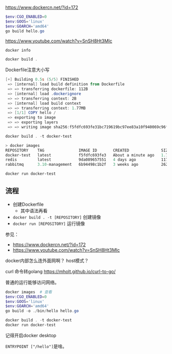 https://www.dockercn.net/?id=172

```powershell
$env:CGO_ENABLED=0
$env:GOOS='linux'
$env:GOARCH='amd64'
go build hello.go
```

https://www.youtube.com/watch?v=SnSH8Ht3MIc

```powershell
docker info
```

```powershell
docker build .
```

Dockerfile注意大小写

```ps1
[+] Building 0.5s (5/5) FINISHED
 => [internal] load build definition from Dockerfile                                                                                           0.1s 
 => => transferring dockerfile: 112B                                                                                                           0.0s 
 => [internal] load .dockerignore                                                                                                              0.0s 
 => => transferring context: 2B                                                                                                                0.0s 
 => [internal] load build context                                                                                                              0.1s 
 => => transferring context: 1.77MB                                                                                                            0.1s 
 => [1/1] COPY hello /                                                                                                                         0.0s 
 => exporting to image                                                                                                                         0.1s 
 => => exporting layers                                                                                                                        0.1s 
 => => writing image sha256:f5fdfc693fe31bc719619bc97ee83a10f940069c96f4cd6ed5a0abe960a22554                                                   0.0s
```

```ps1
docker build . -t docker-test
```

```ps1
> docker images
REPOSITORY    TAG               IMAGE ID       CREATED              SIZE
docker-test   latest            f5fdfc693fe3   About a minute ago   1.77MB
redis         latest            9da089657551   4 days ago           117MB
rabbitmq      3.10-management   6b94498c1b2f   3 weeks ago          262MB
```

```ps1
docker run docker-test
```

## 流程

- 创建Dockerfile
  - 其中语法再看
- `docker build . -t [REPOSITORY]` 创建镜像
- `docker run [REPOSITORY]` 运行镜像 

参见：
- https://www.dockercn.net/?id=172
- https://www.youtube.com/watch?v=SnSH8Ht3MIc

docker内部怎么连外面网啊？
host模式？

curl 命令转golang
https://mholt.github.io/curl-to-go/

普通的运行能够访问网络。

```ps1
docker images  # 查看
$env:CGO_ENABLED=0 
$env:GOOS='linux'  
$env:GOARCH='amd64'
go build -o ./bin/hello hello.go  

docker build . -t docker-test
docker run docker-test       
```

记得开启docker desktop

`ENTRYPOINT ["/hello"]`是啥。